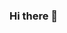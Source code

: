 ### Hi there 👋

<!--
**Tess314/Tess314** is a ✨ _special_ ✨ repository because its `README.md` (this file) appears on your GitHub profile.

![Top Languages Card](https://github-readme-stats.vercel.app/api/top-langs/?username=Tess314)
